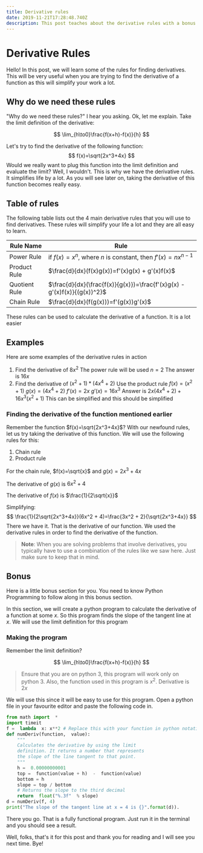 ```yaml
---
title: Derivative rules
date: 2019-11-21T17:28:48.740Z
description: This post teaches about the derivative rules with a bonus
---
```

# Derivative Rules

Hello! In this post, we will learn some of the rules for finding derivatives. This will be very useful when you are trying to find the derivative of a function as this will simplify your work a lot.

## Why do we need these rules

"Why do we need these rules?" I hear you asking. Ok, let me explain. Take the limit definition of the derivative:


$$
\lim_{h\to0}\frac{f(x+h)-f(x)}{h}
$$

Let's try to find the derivative of the following function:
$$
f(x)=\sqrt{2x^3+4x}
$$
Would we really want to plug this function into the limit definition and evaluate the limit? Well, I wouldn't. This is why we have the derivative rules. It simplifies life by a lot. As you will see later on, taking the derivative of this function becomes really easy.

## Table of rules

The following table lists out the 4 main derivative rules that you will use to find derivatives. These rules will simplify your life a lot and they are all easy to learn.

|Rule Name|Rule|
|---|---|
|Power Rule|if $f(x)=x^n$, where $n$ is constant, then $f'(x)=nx^{n-1}$|
|Product Rule|$\frac{d}{dx}(f(x)g(x))=f'(x)g(x) + g'(x)f(x)$|
|Quotient Rule|$\frac{d}{dx}(\frac{f(x)}{g(x)})=\frac{f'(x)g(x) - g'(x)f(x)}{(g(x))^2}$|
|Chain Rule|$\frac{d}{dx}(f(g(x)))=f'(g(x))g'(x)$|

These rules can be used to calculate the derivative of a function. It is a lot easier 

## Examples

Here are some examples of the derivative rules in action

1. Find the derivative of $8x^2$
   The power rule will be used
   $n=2$
   The answer is $16x$
2. Find the derivative of $(x^2+1)*(4x^4+2)$
   Use the product rule
   $f(x)=(x^2+1)$
   $g(x)=(4x^4+2)$
   $f'(x)=2x$
   $g'(x)=16x^3$
   Answer is $2x(4x^4+2) +16x^3(x^2+1)$
   This can be simplified and this should be simplified

### Finding the derivative of the function mentioned earlier

Remember the function $f(x)=\sqrt{2x^3+4x}$? With our newfound rules, let us try taking the derivative of this function. We will use the following rules for this:

1. Chain rule
2. Product rule

For the chain rule, $f(x)=\sqrt{x}$ and $g(x)=2x^3+4x$

The derivative of $g(x)$ is $6x^2 + 4$

The derivative of $f(x)$ is $\frac{1}{2\sqrt{x}}$

Simplifying:
$$
\frac{1}{2\sqrt{2x^3+4x}}(6x^2 + 4)=\frac{3x^2 + 2}{\sqrt{2x^3+4x}}
$$
There we have it. That is the derivative of our function. We used the derivative rules in order to find the derivative of the function.

> **Note**: When you are solving problems that involve derivatives, you typically have to use a combination of the rules like we saw here. Just make sure to keep that in mind.

## Bonus

Here is a little bonus section for you. You need to know Python Programming to follow along in this bonus section.

In this section, we will create a python program to calculate the derivative of a function at some $x$. So this program finds the slope of the tangent line at $x$. We will use the limit definition for this program

### Making the program

Remember the limit definition?

$$
\lim_{h\to0}\frac{f(x+h)-f(x)}{h}
$$

> Ensure that you are on python 3, this program will work only on python 3. Also, the function used in this program is $x^2$. Derivative is $2x$

We will use this since it will be easy to use for this program. Open a python file in your favourite editor and paste the following code in.

```python
from math import  *
import timeit
f =  lambda  x: x**2 # Replace this with your function in python notation
def numDeriv(function,  value):
    """
    Calculates the derivative by using the limit 
    definition. It returns a number that represents 
    the slope of the line tangent to that point.
    """
    h =  0.00000000001
    top =  function(value + h)  -  function(value)
    bottom = h
    slope = top / bottom
    # Returns the slope to the third decimal
    return  float("%.3f"  % slope)
d = numDeriv(f, 4)
print("The slope of the tangent line at x = 4 is {}".format(d)).
```

There you go. That is a fully functional program. Just run it in the terminal and you should see a result.

Well, folks, that's it for this post and thank you for reading and I will see you next time. Bye!
